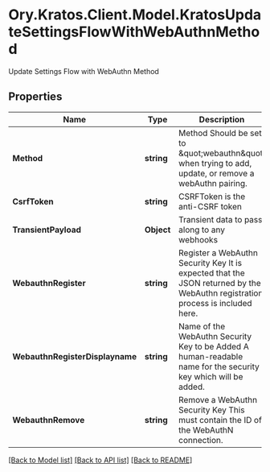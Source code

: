 # Ory.Kratos.Client.Model.KratosUpdateSettingsFlowWithWebAuthnMethod
Update Settings Flow with WebAuthn Method

## Properties

Name | Type | Description | Notes
------------ | ------------- | ------------- | -------------
**Method** | **string** | Method  Should be set to \&quot;webauthn\&quot; when trying to add, update, or remove a webAuthn pairing. | 
**CsrfToken** | **string** | CSRFToken is the anti-CSRF token | [optional] 
**TransientPayload** | **Object** | Transient data to pass along to any webhooks | [optional] 
**WebauthnRegister** | **string** | Register a WebAuthn Security Key  It is expected that the JSON returned by the WebAuthn registration process is included here. | [optional] 
**WebauthnRegisterDisplayname** | **string** | Name of the WebAuthn Security Key to be Added  A human-readable name for the security key which will be added. | [optional] 
**WebauthnRemove** | **string** | Remove a WebAuthn Security Key  This must contain the ID of the WebAuthN connection. | [optional] 

[[Back to Model list]](../../README.md#documentation-for-models) [[Back to API list]](../../README.md#documentation-for-api-endpoints) [[Back to README]](../../README.md)

